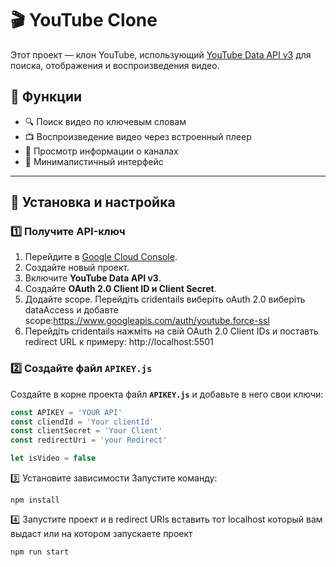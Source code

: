 # 🎬 YouTube Clone  

Этот проект — клон YouTube, использующий [YouTube Data API v3](https://developers.google.com/youtube/v3) для поиска, отображения и воспроизведения видео.  

## 🚀 Функции  

- 🔍 Поиск видео по ключевым словам  
- 📺 Воспроизведение видео через встроенный плеер  
- 📢 Просмотр информации о каналах  
- 🎨 Минималистичный интерфейс  

---

## 📌 Установка и настройка  

### 1️⃣ Получите API-ключ  

1. Перейдите в [Google Cloud Console](https://console.cloud.google.com/).  
2. Создайте новый проект.  
3. Включите **YouTube Data API v3**.  
4. Создайте **OAuth 2.0 Client ID и Client Secret**.
5. Додайте scope. Перейдіть cridentails виберіть oAuth 2.0 виберіть dataAccess и добавте scope:https://www.googleapis.com/auth/youtube.force-ssl
6. Перейдіть cridentails нажміть на свій OAuth 2.0 Client IDs и поставть redirect URL к примеру: http://localhost:5501



### 2️⃣ Создайте файл `APIKEY.js`  

Создайте в корне проекта файл **`APIKEY.js`** и добавьте в него свои ключи:  

```js
const APIKEY = 'YOUR API'
const cliendId = 'Your clientId'
const clientSecret = 'Your Client'
const redirectUri = 'your Redirect'

let isVideo = false
```
3️⃣ Установите зависимости
Запустите команду:
```
npm install
```
4️⃣ Запустите проект и в redirect URIs вставить тот localhost который вам выдаст или на котором запускаете проект

```
npm run start
```
